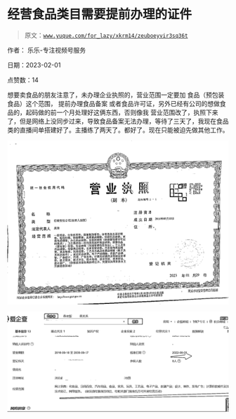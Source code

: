 # 经营食品类目需要提前办理的证件

> 原文：[`www.yuque.com/for_lazy/xkrm14/zeuboeyvir3sq36t`](https://www.yuque.com/for_lazy/xkrm14/zeuboeyvir3sq36t)



作者： 乐乐-专注视频号服务 

日期：2023-02-01 

点赞数：14 

想要卖食品的朋友注意了，未办理企业执照的，营业范围一定要加 食品（预包装食品）这个范围， 提前办理食品备案 或者食品许可证，另外已经有公司的想做食品的，起码做的前一个月处理好这俩东西，否则像我 营业范围改了，执照下来了，但是网络上没同步过来，导致食品备案无法办理，等待了三天了，我现在食品类的直播间单搭建好了。主播练了两天了。都好了。现在只能被迫先做其他工作。 

![](img/2bba0c658694238bed85adc2ea38b664.png)  

![](img/aea27e1eeebdbb831eb5be19037a4c63.png)  

